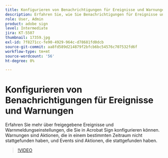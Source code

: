 ```yaml
---
title: Konfigurieren von Benachrichtigungen für Ereignisse und Warnungen
description: Erfahren Sie, wie Sie Benachrichtigungen für Ereignisse und Warnungen konfigurieren.
role: User, Admin
product: adobe sign
level: Intermediate
jira: KT-5507
thumbnail: 17359.jpg
exl-id: 7f8271cc-fe90-4929-964c-d78681fd0dcb
source-git-commit: aa8fd589d214879f2bfcb6bc54576c707532fd6f
workflow-type: tm+mt
source-wordcount: '56'
ht-degree: 0%

---
```


# Konfigurieren von Benachrichtigungen für Ereignisse und Warnungen

Erfahren Sie mehr über freigegebene Ereignisse und Warnmeldungseinstellungen, die Sie in Acrobat Sign konfigurieren können. Warnungen sind Aktionen, die in einem bestimmten Zeitraum nicht stattgefunden haben, und Events sind Aktionen, die stattgefunden haben.

>[!VIDEO](https://video.tv.adobe.com/v/343589?quality=12&learn=on&hidetitle=true)
